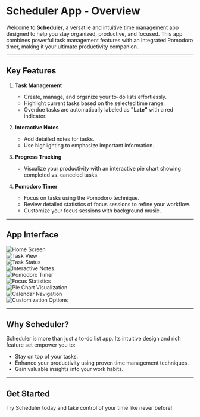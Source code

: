 # Scheduler App - Overview  

Welcome to **Scheduler**, a versatile and intuitive time management app designed to help you stay organized, productive, and focused. This app combines powerful task management features with an integrated Pomodoro timer, making it your ultimate productivity companion.  

---

## Key Features  

1. **Task Management**  
   - Create, manage, and organize your to-do lists effortlessly.  
   - Highlight current tasks based on the selected time range.  
   - Overdue tasks are automatically labeled as **"Late"** with a red indicator.  

2. **Interactive Notes**  
   - Add detailed notes for tasks.  
   - Use highlighting to emphasize important information.  

3. **Progress Tracking**  
   - Visualize your productivity with an interactive pie chart showing completed vs. canceled tasks.  

4. **Pomodoro Timer**  
   - Focus on tasks using the Pomodoro technique.  
   - Review detailed statistics of focus sessions to refine your workflow.  
   - Customize your focus sessions with background music.  

---

## App Interface  

![Home Screen](https://github.com/m-mhe/scheduler/blob/main/App_Overview_pictures/1.png)  
![Task View](https://github.com/m-mhe/scheduler/blob/main/App_Overview_pictures/2.png)  
![Task Status](https://github.com/m-mhe/scheduler/blob/main/App_Overview_pictures/3.png)  
![Interactive Notes](https://github.com/m-mhe/scheduler/blob/main/App_Overview_pictures/4.png)  
![Pomodoro Timer](https://github.com/m-mhe/scheduler/blob/main/App_Overview_pictures/5.png)  
![Focus Statistics](https://github.com/m-mhe/scheduler/blob/main/App_Overview_pictures/6.png)  
![Pie Chart Visualization](https://github.com/m-mhe/scheduler/blob/main/App_Overview_pictures/7.png)  
![Calendar Navigation](https://github.com/m-mhe/scheduler/blob/main/App_Overview_pictures/8.png)  
![Customization Options](https://github.com/m-mhe/scheduler/blob/main/App_Overview_pictures/9.png)  

---

## Why Scheduler?  
Scheduler is more than just a to-do list app. Its intuitive design and rich feature set empower you to:  
- Stay on top of your tasks.  
- Enhance your productivity using proven time management techniques.  
- Gain valuable insights into your work habits.  

---

## Get Started  
Try Scheduler today and take control of your time like never before!  
